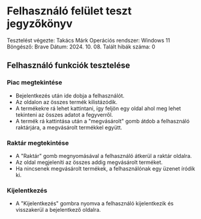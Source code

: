 # Felhasználó felület teszt jegyzőkönyv

Tesztelést végezte: Takács Márk 
Operációs rendszer: Windows 11 
Böngésző: Brave 
Dátum: 2024. 10. 08. 
Talált hibák száma: 0

## Felhasználó funkciók tesztelése

### Piac megtekintése

+ Bejelentkezés után ide dobja a felhasználót.
+ Az oldalon az összes termék kilistázódik.
+ A termékekre rá lehet kattintani, így feljön egy oldal ahol meg lehet tekinteni az összes adatot a fegyverről.
+ A termék rá kattintása után a "megvásárolt" gomb átdob a felhasználó raktárjára, a megvásárolt termékkel együtt.

### Raktár megtekintése

+ A "Raktár" gomb megnyomásával a felhasználó átkerül a raktár oldalra.
+ Az oldal megjeleníti az összes addig megvásárolt terméket.
+ Ha nincsenek megvásárolt termékek, a felhasználónak egy üzenet íródik ki.

### Kijelentkezés

+ A "Kijelentkezés" gombra nyomva a felhasználó kijelentkezik és visszakerül a bejelentkező oldalra.
